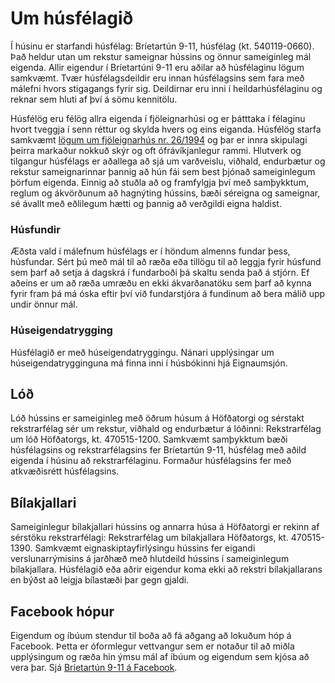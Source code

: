 # Um húsfélagið
Í húsinu er starfandi húsfélag: Bríetartún 9-11, húsfélag (kt. 540119-0660). Það heldur utan um rekstur sameignar hússins og önnur sameiginleg mál eigenda. Allir eigendur í Bríetartúni 9-11 eru aðilar að húsfélaginu lögum samkvæmt. Tvær húsfélagsdeildir eru innan húsfélagsins sem fara með málefni hvors stigagangs fyrir sig. Deildirnar eru inni í heildarhúsfélaginu og reknar sem hluti af því á sömu kennitölu. 

Húsfélög eru félög allra eigenda í fjöleignarhúsi og er þátttaka í félaginu hvort tveggja í senn réttur og skylda hvers og eins eiganda. Húsfélög starfa samkvæmt [lögum um fjöleignarhús nr. 26/1994](https://www.althingi.is/lagas/nuna/1994026.html) og þar er innra skipulagi þeirra markaður nokkuð skýr og oft ófrávíkjanlegur rammi. Hlutverk og tilgangur húsfélags er aðallega að sjá um varðveislu, viðhald, endurbætur og rekstur sameignarinnar þannig að hún fái sem best þjónað sameiginlegum þörfum eigenda. Einnig að stuðla að og framfylgja því með samþykktum, reglum og ákvörðunum að hagnýting hússins, bæði séreigna og sameignar, sé ávallt með eðlilegum hætti og þannig að verðgildi eigna haldist.

### Húsfundir
Æðsta vald í málefnum húsfélags er í höndum almenns fundar þess, húsfundar. Sért þú með mál til að ræða eða tillögu til að leggja fyrir húsfund sem þarf að setja á dagskrá í fundarboði þá skaltu senda það á stjórn. Ef aðeins er um að ræða umræðu en ekki ákvarðanatöku sem þarf að kynna fyrir fram þá má óska eftir því við fundarstjóra á fundinum að bera málið upp undir önnur mál.

### Húseigendatrygging
Húsfélagið er með húseigendatryggingu. Nánari upplýsingar um húseigendatrygginguna má finna inni í húsbókinni hjá Eignaumsjón.

## Lóð
Lóð hússins er sameiginleg með öðrum húsum á Höfðatorgi og sérstakt rekstrarfélag sér um rekstur, viðhald og endurbætur á lóðinni: Rekstrarfélag um lóð Höfðatorgs, kt. 470515-1200. Samkvæmt samþykktum bæði húsfélagsins og rekstrarfélagsins fer Bríetartún 9-11, húsfélag með aðild eigenda í húsinu að rekstrarfélaginu. Formaður húsfélagsins fer með atkvæðisrétt húsfélagsins.

## Bílakjallari
Sameiginlegur bílakjallari hússins og annarra húsa á Höfðatorgi er rekinn af sérstöku rekstrarfélagi: Rekstrarfélag um bílakjallara Höfðatorgs, kt. 470515-1390. Samkvæmt eignaskiptayfirlýsingu hússins fer eigandi verslunarrýmisins á jarðhæð með hlutdeild hússins í sameiginlegum bílakjallara. Húsfélagið eða aðrir eigendur koma ekki að rekstri bílakjallarans en býðst að leigja bílastæði þar gegn gjaldi.

## Facebook hópur
Eigendum og íbúum stendur til boða að fá aðgang að lokuðum hóp á Facebook. Þetta er óformlegur vettvangur sem er notaður til að miðla upplýsingum og ræða hin ýmsu mál af íbúum og eigendum sem kjósa að vera þar. Sjá [Bríetartún 9-11 á Facebook](https://www.facebook.com/groups/613416425849052).

